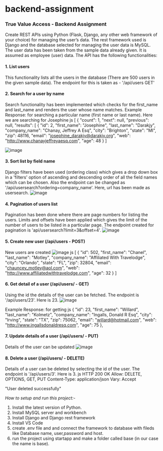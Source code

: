 
# backend-assignment
### True Value Access - Backend Assignment
Create REST APIs using Python (Flask, Django, any other web framework of your choice) for managing the user’s data.
The rest framework used is Django and the database selected for managing the user data is MySQL. 
The user data has been taken from the sample data already given. It is assumed as employee (user) data. 
The API has the following functionalities:

#### 1. List users 
This functionality lists all the users in the database (There are 500 users in the given sample data). The endpoint for this is taken as - '/api/users GET'

#### 2. Search for a user by name 
Search functionality has been implemented which checks for the first_name and last_name and renders the user whose name matches.
Example Response: for searching a particular name (first name or last name). Here we are searching for Josephine
js
   [
   {
    "count": 1,
    "next": null,
    "previous": null,
    "results": [
        {
            "id": 2,
            "first_name": "Josephine",
            "last_name": "Darakjy",
            "company_name": "Chanay, Jeffrey A Esq",
            "city": "Brighton",
            "state": "MI",
            "zip": 48116,
            "email": "josephine_darakjy@darakjy.org",
            "web": "http://www.chanayjeffreyaesq.com",
            "age": 48
    }
    ]

![image](https://user-images.githubusercontent.com/83527617/190898445-86ab0966-2866-441c-9267-d74f258abda6.png)


#### 3. Sort list by field name
Django filters have been used (ordering class) which gives a drop down box in a 'filters' option of ascending and descending order of all the field names which can be chosen. Also the endpoint can be changed as '/api/usersearch?ordering=company_name'. Here, url has been made as usersearch.
![image](https://user-images.githubusercontent.com/83527617/190898851-83ece6a0-7fb4-4bdc-a4ed-8b8c3d906894.png)


#### 4. Pagination of users list 
Pagination has been done where there are page numbers for listing the users. Limits and offsets have been applied which gives the limit of the number of users to be listed in a particular page. The endpoint created for pagination is 'api/usersearch?limit=3&offset=4'.
![image](https://user-images.githubusercontent.com/83527617/190898828-c6aedbf7-06cf-4799-a29b-44e0bf08928a.png)

 
#### 5. Create new user (/api/users - POST) 
New users are created
![image](https://user-images.githubusercontent.com/83527617/190898747-142c6d09-5c47-4a3e-bf1d-d868d45f87a4.png)
js
[
    {
        "id": 502,
        "first_name": "Chanel",
        "last_name": "Motley",
        "company_name": "Affiliated With Travelodge",
        "city": "Orlando",
        "state": "FL",
        "zip": 32804,
        "email": "chauncey_motley@aol.com",
        "web": "http://www.affiliatedwithtravelodge.com",
        "age": 32
    }
]


#### 6. Get detail of a user (/api/users/ - GET) 
Using the id the details of the user can be fetched. The endpoint is '/api/users/23'. Here <id> is 23. 
![image](https://user-images.githubusercontent.com/83527617/190898957-f10a60f8-249e-4e5a-994b-c1dd330480df.png)

Example Response: for getting 
js
    {
    "id": 23,
    "first_name": "Willard",
    "last_name": "Kolmetz",
    "company_name": "Ingalls, Donald R Esq",
    "city": "Irving",
    "state": "TX",
    "zip": 75062,
    "email": "willard@hotmail.com",
    "web": "http://www.ingallsdonaldresq.com",
    "age": 75
    },


#### 7. Update details of a user (/api/users/ - PUT) 
Details of the user can be updated
![image](https://user-images.githubusercontent.com/83527617/190898903-baa09fdf-2dae-49e1-a4e4-a46a4125100f.png)


#### 8. Delete a user (/api/users/ - DELETE) 
Details of a user can be deleted by selecting the id of the user. The endpoint is '/api/users/3'. Here <id> is 3. 
js
HTTP 200 OK
Allow: DELETE, OPTIONS, GET, PUT
Content-Type: application/json
Vary: Accept

"User deleted successfully"


*How to setup and run this project:-* 
1) Install the latest version of Python. 
2) Install MySQL server and workbench 
3) Install Django and Django rest framework
4) Install VS Code 
5) create .env file and and connect the framework to database with fileds like Database name, user,password and host.
6) run the project using startapp and make a folder called base (in our case the name is base).
